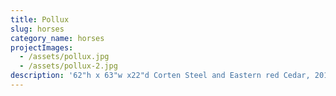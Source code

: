 ```yaml
---
title: Pollux
slug: horses
category_name: horses
projectImages:
  - /assets/pollux.jpg
  - /assets/pollux-2.jpg
description: '62"h x 63"w x22"d Corten Steel and Eastern red Cedar, 2018'
---
```


